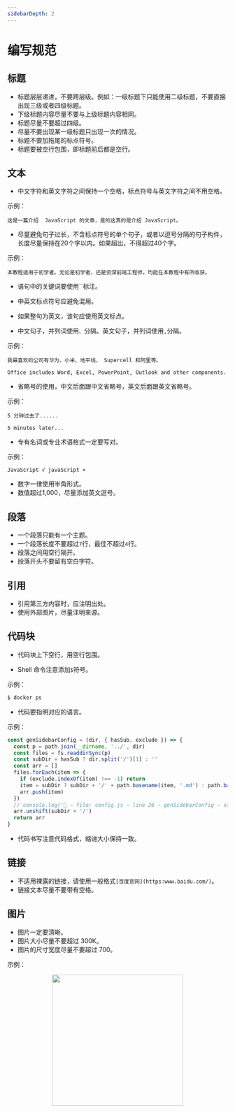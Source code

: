 ```yaml
---
sidebarDepth: 2
---
```


# 编写规范

## 标题

* 标题层层递进，不要跨层级。例如：一级标题下只能使用二级标题，不要直接出现三级或者四级标题。
* 下级标题内容尽量不要与上级标题内容相同。
* 标题尽量不要超过四级。
* 尽量不要出现某一级标题只出现一次的情况。
* 标题不要加拖尾的标点符号。
* 标题要被空行包围，即标题前后都是空行。



## 文本



* 中文字符和英文字符之间保持一个空格，标点符号与英文字符之间不用空格。



示例：

`这是一篇介绍  JavaScript 的文章，是的这真的是介绍 JavaScript。`



* 尽量避免句子过长，不含标点符号的单个句子，或者以逗号分隔的句子构件，长度尽量保持在20个字以内。如果超出，不得超过40个字。



示例：

`本教程适用于初学者。无论是初学者，还是资深前端工程师，均能在本教程中有所收获。`



* 语句中的关键词要使用``标注。

* 中英文标点符号应避免混用。
* 如果整句为英文，该句应使用英文标点。
* 中文句子，并列词使用`、`分隔。英文句子，并列词使用`,`分隔。



示例：

`我最喜欢的公司有华为、小米、地平线、 Supercell 和阿里等。`

`Office includes Word, Excel, PowerPoint, Outlook and other components.`



* 省略号的使用，中文后面跟中文省略号，英文后面跟英文省略号。



示例：

`5 分钟过去了......`

`5 minutes later...`



* 专有名词或专业术语格式一定要写对。

示例：

`JavaScript √ javaScript ×`



* 数字一律使用半角形式。
* 数值超过1,000，尽量添加英文逗号。



## 段落



* 一个段落只能有一个主题。
* 一个段落长度不要超过`7`行，最佳不超过`4`行。
* 段落之间用空行隔开。
* 段落开头不要留有空白字符。



## 引用



* 引用第三方内容时，应注明出处。
* 使用外部图片，尽量注明来源。



## 代码块



* 代码块上下空行，用空行包围。

* Shell 命令注意添加`$`符号。



示例：



```sh
$ docker ps
```



* 代码要指明对应的语言。



示例：



``` javascript
const genSidebarConfig = (dir, { hasSub, exclude }) => {
  const p = path.join(__dirname, '../', dir)
  const files = fs.readdirSync(p)
  const subDir = hasSub ? dir.split('/')[1] : ''
  const arr = []
  files.forEach(item => {
    if (exclude.indexOf(item) !== -1) return
    item = subDir ? subDir + '/' + path.basename(item, '.md') : path.basename(item, '.md')
    arr.push(item)
  })
  // console.log('🚀 ~ file: config.js ~ line 26 ~ genSidebarConfig ~ subDir', subDir)
  arr.unshift(subDir + '/')
  return arr
}
```



* 代码书写注意代码格式，缩进大小保持一致。



## 链接



* 不适用裸露的链接，请使用一般格式`[百度官网](https:www.baidu.com/)`。
* 链接文本尽量不要带有空格。



## 图片



* 图片一定要清晰。
* 图片大小尽量不要超过 300K。
* 图片的尺寸宽度尽量不要超过 700。



示例：

<!-- ![生命周期](https://cn.vuejs.org/images/lifecycle.png) -->
<div style="text-align:center;">
  <img src="https://cn.vuejs.org/images/lifecycle.png" width="300"/>
</div>


